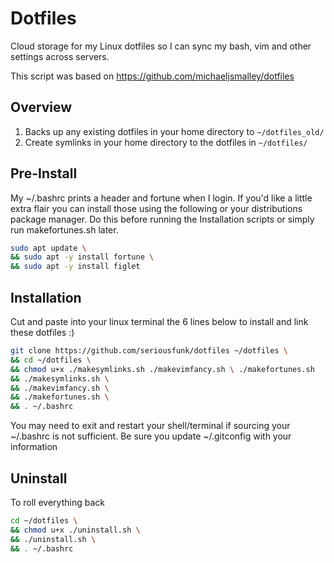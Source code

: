 Dotfiles
========

Cloud storage for my Linux dotfiles so I can sync my bash, vim and other settings across servers.

This script was based on https://github.com/michaeljsmalley/dotfiles

Overview
------------
1. Backs up any existing dotfiles in your home directory to `~/dotfiles_old/`
2. Create symlinks in your home directory to the dotfiles in `~/dotfiles/`

Pre-Install
------------
My ~/.bashrc prints a header and fortune when I login. If you'd like a little extra flair you can 
install those using the following or your distributions package manager. Do this before running 
the Installation scripts or simply run makefortunes.sh later.
``` bash 
sudo apt update \
&& sudo apt -y install fortune \
&& sudo apt -y install figlet
```

Installation
------------
Cut and paste into your linux terminal the 6 lines below to install and link these dotfiles :)
``` bash
git clone https://github.com/seriousfunk/dotfiles ~/dotfiles \
&& cd ~/dotfiles \
&& chmod u+x ./makesymlinks.sh ./makevimfancy.sh \ ./makefortunes.sh
&& ./makesymlinks.sh \
&& ./makevimfancy.sh \
&& ./makefortunes.sh \
&& . ~/.bashrc 
```
You may need to exit and restart your shell/terminal if sourcing your ~/.bashrc is not sufficient.
Be sure you update ~/.gitconfig with your information

Uninstall
------------
To roll everything back
``` bash
cd ~/dotfiles \
&& chmod u+x ./uninstall.sh \
&& ./uninstall.sh \
&& . ~/.bashrc
```
